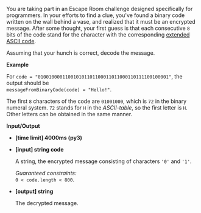 <div class="markdown"><p>You are taking part in an Escape Room challenge designed specifically for programmers. In your efforts to find a clue, you've found a binary code written on the wall behind a vase, and realized that it must be an encrypted message. After some thought, your first guess is that each consecutive <code>8</code> bits of the code stand for the character with the corresponding <a href="http://www.ascii-code.com/">extended ASCII code</a>.</p>
<p>Assuming that your hunch is correct, decode the message.</p>
<p><strong>Example</strong></p>
<p>For <code>code = "010010000110010101101100011011000110111100100001"</code>, the output should be<br>
<code>messageFromBinaryCode(code) = "Hello!"</code>.</p>
<p>The first <code>8</code> characters of the code are <code>01001000</code>, which is <code>72</code> in the binary numeral system. <code>72</code> stands for <code>H</code> in the <em>ASCII-table</em>, so the first letter is <code>H</code>.<br>
Other letters can be obtained in the same manner.</p>
<p><strong>Input/Output</strong></p>
<ul>
<li><strong>[time limit] 4000ms (py3)</strong></li>
</ul>
<ul>
<li>
<p><strong>[input] string code</strong></p>
<p>A string, the encrypted message consisting of characters <code>'0'</code> and <code>'1'</code>.</p>
<p><em>Guaranteed constraints:</em><br>
<code>0 &lt; code.length &lt; 800</code>.</p>
</li>
<li>
<p><strong>[output] string</strong></p>
<p>The decrypted message.</p>
</li>
</ul>
</div>